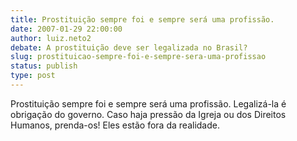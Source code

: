 ```yaml
---
title: Prostituição sempre foi e sempre será uma profissão.
date: 2007-01-29 22:00:00
author: luiz.neto2
debate: A prostituição deve ser legalizada no Brasil?
slug: prostituicao-sempre-foi-e-sempre-sera-uma-profissao
status: publish 
type: post
---
```


Prostituição sempre foi e sempre será uma profissão. Legalizá-la é obrigação do governo. Caso haja pressão da Igreja ou dos Direitos Humanos, prenda-os! Eles estão fora da realidade.
